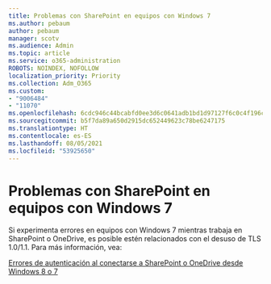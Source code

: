 ```yaml
---
title: Problemas con SharePoint en equipos con Windows 7
ms.author: pebaum
author: pebaum
manager: scotv
ms.audience: Admin
ms.topic: article
ms.service: o365-administration
ROBOTS: NOINDEX, NOFOLLOW
localization_priority: Priority
ms.collection: Adm_O365
ms.custom:
- "9006484"
- "11070"
ms.openlocfilehash: 6cdc946c44bcabfd0ee3d6c0641adb1bd1d97127f6c0c4f196c9f93139e2fa27
ms.sourcegitcommit: b5f7da89a650d2915dc652449623c78be6247175
ms.translationtype: HT
ms.contentlocale: es-ES
ms.lasthandoff: 08/05/2021
ms.locfileid: "53925650"
---
```

# <a name="issues-with-sharepoint-on-windows-7-machines"></a>Problemas con SharePoint en equipos con Windows 7

Si experimenta errores en equipos con Windows 7 mientras trabaja en SharePoint o OneDrive, es posible estén relacionados con el desuso de TLS 1.0/1.1. Para más información, vea:

[Errores de autenticación al conectarse a SharePoint o OneDrive desde Windows 8 o 7](https://docs.microsoft.com/sharepoint/troubleshoot/administration/authentication-errors-windows7)



